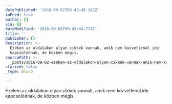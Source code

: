 ```yaml
---
datePublished: '2016-09-02T09:43:45.185Z'
inFeed: true
author: []
via: {}
dateModified: '2016-09-02T09:43:44.774Z'
title: ''
publisher: {}
description: >-
  Ezeken az oldalakon olyan cikkek vannak, amik nem közvetlenül ide
  kapcsolódnak, de közben mégis.
sourcePath: >-
  _posts/2016-09-02-ezeken-az-oldalakon-olyan-cikkek-vannak-amik-nem-kozvetlenu.md
starred: false
_type: Blurb

---
```

Ezeken az oldalakon olyan cikkek vannak, amik nem közvetlenül ide kapcsolódnak, de közben mégis.